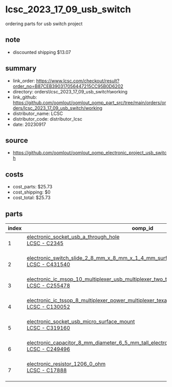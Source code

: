 # lcsc_2023_17_09_usb_switch
ordering parts for usb switch project 

## note
* discounted shipping $13.07  

## summary 
* link_order: https://www.lcsc.com/checkout/result?order_no=B87CEB390317056447215CC95B0D6202
* directory: orders\lcsc_2023_17_09_usb_switch\working  
* link_github: https://github.com/oomlout/oomlout_oomp_part_src/tree/main/orders/orders/lcsc_2023_17_09_usb_switch/working  
* distributor_name: LCSC  
* distributor_code: distributor_lcsc  
* date: 20230917  
## source
* https://github.com/oomlout/oomlout_oomp_electronic_project_usb_switch  

## costs  
* cost_parts: $25.73
* cost_shipping: $0
* cost_total: $25.73
## parts 
| index | oomp_id | quantity | part_number_distributor | price_paid | 
| --- | --- | --- | --- | --- | 
| 1 | [electronic_socket_usb_a_through_hole](https://github.com/oomlout/oomlout_oomp_part_src/tree/main/parts/electronic_socket_usb_a_through_hole/working)<br>[LCSC - C2345<br>](https://lcsc.com/product-detail/C2345.html)<br> | 10 | C2345 | $0.0537 | 
| 2 | [electronic_switch_slide_2_8_mm_x_8_mm_x_1_4_mm_surface_mount_single_pole_double_throw](https://github.com/oomlout/oomlout_oomp_part_src/tree/main/parts/electronic_switch_slide_2_8_mm_x_8_mm_x_1_4_mm_surface_mount_single_pole_double_throw/working)<br>[LCSC - C431540<br>](https://lcsc.com/product-detail/C431540.html)<br> | 50 | C431540 | $0.0459 | 
| 3 | [electronic_ic_msop_10_multiplexer_usb_multiplexer_two_to_one_jiangsu_runic_tech_rs2227xn](https://github.com/oomlout/oomlout_oomp_part_src/tree/main/parts/electronic_ic_msop_10_multiplexer_usb_multiplexer_two_to_one_jiangsu_runic_tech_rs2227xn/working)<br>[LCSC - C255478<br>](https://lcsc.com/product-detail/C255478.html)<br> | 5 | C255478 | $0.3020 | 
| 4 | [electronic_ic_tssop_8_multiplexer_power_multiplexer_texas_instruments_tps2113apw](https://github.com/oomlout/oomlout_oomp_part_src/tree/main/parts/electronic_ic_tssop_8_multiplexer_power_multiplexer_texas_instruments_tps2113apw/working)<br>[LCSC - C130052<br>](https://lcsc.com/product-detail/C130052.html)<br> | 3 | C130052 | $1.48 | 
| 5 | [electronic_socket_usb_micro_surface_mount](https://github.com/oomlout/oomlout_oomp_part_src/tree/main/parts/electronic_socket_usb_micro_surface_mount/working)<br>[LCSC - C319160<br>](https://lcsc.com/product-detail/C319160.html)<br> | 50 | C319160 | $0.0649 | 
| 6 | [electronic_capacitor_8_mm_diameter_6_5_mm_tall_electrolytic_220_micro_farad_10_volt](https://github.com/oomlout/oomlout_oomp_part_src/tree/main/parts/electronic_capacitor_8_mm_diameter_6_5_mm_tall_electrolytic_220_micro_farad_10_volt/working)<br>[LCSC - C249496<br>](https://lcsc.com/product-detail/C249496.html)<br> | 10 | C249496 | $0.1182 | 
| 7 | [electronic_resistor_1206_0_ohm](https://github.com/oomlout/oomlout_oomp_part_src/tree/main/parts/electronic_resistor_1206_0_ohm/working)<br>[LCSC - C17888<br>](https://lcsc.com/product-detail/C17888.html)<br> | 5000 | C17888 | $0.0018 | 
